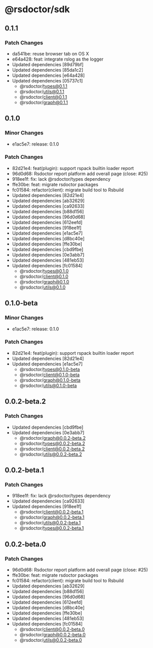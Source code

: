 # @rsdoctor/sdk

## 0.1.1

### Patch Changes

- da541be: reuse browser tab on OS X
- e64a428: feat: integrate rslog as the logger
- Updated dependencies [89d79bf]
- Updated dependencies [85da1c2]
- Updated dependencies [e64a428]
- Updated dependencies [05737c1]
  - @rsdoctor/types@0.1.1
  - @rsdoctor/utils@0.1.1
  - @rsdoctor/client@0.1.1
  - @rsdoctor/graph@0.1.1

## 0.1.0

### Minor Changes

- e1ac5e7: release: 0.1.0

### Patch Changes

- 82d21e4: feat(plugin): support rspack builtin loader report
- 96d0d68: Rsdoctor report platform add overall page (close: #25)
- 918ee1f: fix: lack @rsdoctor/types dependency
- ffe30be: feat: migrate rsdoctor packages
- fc01584: refactor(client): migrate build tool to Rsbuild
- Updated dependencies [82d21e4]
- Updated dependencies [ab32629]
- Updated dependencies [ca92633]
- Updated dependencies [b88d156]
- Updated dependencies [96d0d68]
- Updated dependencies [612eefd]
- Updated dependencies [918ee1f]
- Updated dependencies [e1ac5e7]
- Updated dependencies [d8bc40e]
- Updated dependencies [ffe30be]
- Updated dependencies [cbd9fbe]
- Updated dependencies [0e3abb7]
- Updated dependencies [481eb53]
- Updated dependencies [fc01584]
  - @rsdoctor/types@0.1.0
  - @rsdoctor/client@0.1.0
  - @rsdoctor/graph@0.1.0
  - @rsdoctor/utils@0.1.0

## 0.1.0-beta

### Minor Changes

- e1ac5e7: release: 0.1.0

### Patch Changes

- 82d21e4: feat(plugin): support rspack builtin loader report
- Updated dependencies [82d21e4]
- Updated dependencies [e1ac5e7]
  - @rsdoctor/types@0.1.0-beta
  - @rsdoctor/client@0.1.0-beta
  - @rsdoctor/graph@0.1.0-beta
  - @rsdoctor/utils@0.1.0-beta

## 0.0.2-beta.2

### Patch Changes

- Updated dependencies [cbd9fbe]
- Updated dependencies [0e3abb7]
  - @rsdoctor/graph@0.0.2-beta.2
  - @rsdoctor/types@0.0.2-beta.2
  - @rsdoctor/client@0.0.2-beta.2
  - @rsdoctor/utils@0.0.2-beta.2

## 0.0.2-beta.1

### Patch Changes

- 918ee1f: fix: lack @rsdoctor/types dependency
- Updated dependencies [ca92633]
- Updated dependencies [918ee1f]
  - @rsdoctor/client@0.0.2-beta.1
  - @rsdoctor/graph@0.0.2-beta.1
  - @rsdoctor/utils@0.0.2-beta.1
  - @rsdoctor/types@0.0.2-beta.1

## 0.0.2-beta.0

### Patch Changes

- 96d0d68: Rsdoctor report platform add overall page (close: #25)
- ffe30be: feat: migrate rsdoctor packages
- fc01584: refactor(client): migrate build tool to Rsbuild
- Updated dependencies [ab32629]
- Updated dependencies [b88d156]
- Updated dependencies [96d0d68]
- Updated dependencies [612eefd]
- Updated dependencies [d8bc40e]
- Updated dependencies [ffe30be]
- Updated dependencies [481eb53]
- Updated dependencies [fc01584]
  - @rsdoctor/client@0.0.2-beta.0
  - @rsdoctor/graph@0.0.2-beta.0
  - @rsdoctor/utils@0.0.2-beta.0
